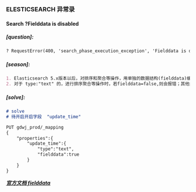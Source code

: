 ### ELESTICSEARCH 异常录



#### Search ?Fielddata is disabled

##### [question]:

```markdown
? RequestError(400, 'search_phase_execution_exception', 'Fielddata is disabled on text fields by default. Set fielddata=true on [update_time] in order to load fielddata in memory by uninverting the inverted index. Note that this can however use significant memory. Alternatively use a keyword field instead.')
```

##### [season]:

```markdown
1. Elasticsearch 5.x版本以后，对排序和聚合等操作，用单独的数据结构(fielddata)缓存到内存里了，默认是不开启的，需要单独开启。
2. 对于 type:"text" 的，进行排序聚合等操作时，若fielddata=false,则会报错；其他类型的、或者type:text但是fielddata=true的则不然
```

##### [solve]:

```markdown
# solve
# 待开启开启字段  "update_time"

PUT gdwj_prod/_mapping
{
    "properties":{
        "update_time":{
            "type":"text",
            "fielddata":true
        }
    }
}

```

***[官方文档    fielddata](./es-err.md)***